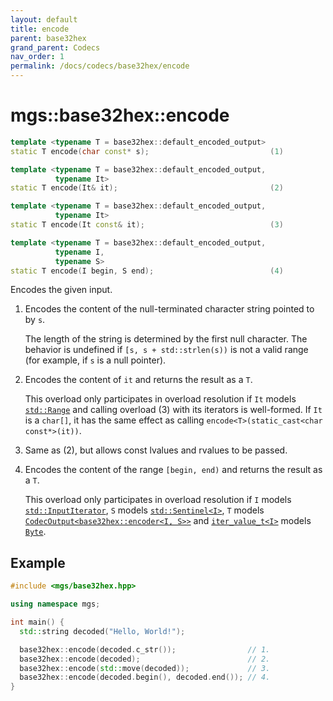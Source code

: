 ```yaml
---
layout: default
title: encode
parent: base32hex
grand_parent: Codecs
nav_order: 1
permalink: /docs/codecs/base32hex/encode
---
```


# mgs::base32hex::encode

```cpp
template <typename T = base32hex::default_encoded_output>
static T encode(char const* s);                           (1)

template <typename T = base32hex::default_encoded_output,
          typename It>
static T encode(It& it);                                  (2)

template <typename T = base32hex::default_encoded_output,
          typename It>
static T encode(It const& it);                            (3)

template <typename T = base32hex::default_encoded_output,
          typename I,
          typename S>
static T encode(I begin, S end);                          (4)

```

Encodes the given input.

1. Encodes the content of the null-terminated character string pointed to by `s`.

    The length of the string is determined by the first null character.
    The behavior is undefined if `[s, s + std::strlen(s))` is not a valid range (for example, if `s` is a null pointer).

1. Encodes the content of `it` and returns the result as a `T`.

    This overload only participates in overload resolution if `It` models [`std::Range`](https://en.cppreference.com/w/cpp/ranges/Range) and calling overload (3) with its iterators is well-formed.
    If `It` is a `char[]`, it has the same effect as calling `encode<T>(static_cast<char const*>(it))`.

1. Same as (2), but allows const lvalues and rvalues to be passed.

1. Encodes the content of the range `[begin, end)` and returns the result as a `T`.

    This overload only participates in overload resolution if `I` models [`std::InputIterator`](https://en.cppreference.com/w/cpp/experimental/ranges/iterator/InputIterator), `S` models [`std::Sentinel<I>`](https://en.cppreference.com/w/cpp/experimental/ranges/iterator/Sentinel), `T` models [`CodecOutput<base32hex::encoder<I, S>>`](/docs/concepts/codec_output) and [`iter_value_t<I>`](https://en.cppreference.com/w/cpp/iterator/iter_t) models [`Byte`](/docs/concepts/byte).


## Example

```cpp
#include <mgs/base32hex.hpp>

using namespace mgs;

int main() {
  std::string decoded("Hello, World!");

  base32hex::encode(decoded.c_str());                // 1.
  base32hex::encode(decoded);                        // 2.
  base32hex::encode(std::move(decoded));             // 3.
  base32hex::encode(decoded.begin(), decoded.end()); // 4.
}
```
